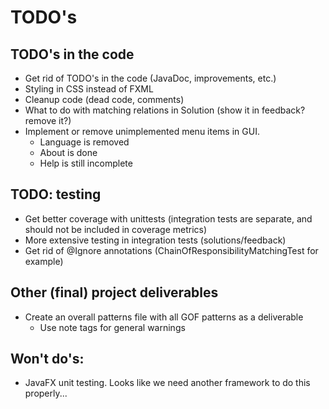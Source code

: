# TODO's

## TODO's in the code
* Get rid of TODO's in the code (JavaDoc, improvements, etc.)
* Styling in CSS instead of FXML
* Cleanup code (dead code, comments)
* What to do with matching relations in Solution (show it in feedback? remove it?)
* Implement or remove unimplemented menu items in GUI.
  * Language is removed
  * About is done
  * Help is still incomplete

## TODO: testing
* Get better coverage with unittests (integration tests are separate, and should not be included in coverage metrics)
* More extensive testing in integration tests (solutions/feedback)
* Get rid of @Ignore annotations (ChainOfResponsibilityMatchingTest for example)

## Other (final) project deliverables
* Create an overall patterns file with all GOF patterns as a deliverable
  * Use note tags for general warnings

## Won't do's:
* JavaFX unit testing. Looks like we need another framework to do this properly...


